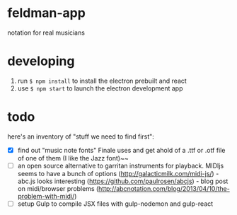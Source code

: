 # feldman-app
notation for real musicians

# developing

1. run `$ npm install` to install the electron prebuilt and react
2. use `$ npm start` to launch the electron development app

# todo

here's an inventory of "stuff we need to find first":

- [x] find out "music note fonts" Finale uses and get ahold of a .ttf or .otf file of one of them (I like the Jazz font)~~
- [ ] an open source alternative to garritan instruments for playback. MIDIjs seems to have a bunch of options (http://galacticmilk.com/midi-js/) - abc.js looks interesting (https://github.com/paulrosen/abcjs) - blog post on midi/browser problems (http://abcnotation.com/blog/2013/04/10/the-problem-with-midi/)
- [ ] setup Gulp to compile JSX files with gulp-nodemon and gulp-react

